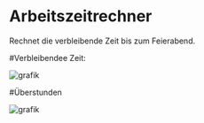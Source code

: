 # Arbeitszeitrechner
Rechnet die verbleibende Zeit bis zum Feierabend.


#Verbleibendee Zeit:



![grafik](https://github.com/alrifaii/Arbeitszeitrechner/assets/123451790/44496be6-38f9-40b2-a502-14b7ef197ad3)




#Überstunden




![grafik](https://github.com/alrifaii/Arbeitszeitrechner/assets/123451790/59e8c0f1-1384-4c2e-bf14-90a79a47f5f0)

